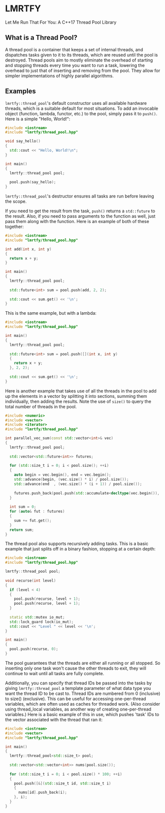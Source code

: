 # LMRTFY
Let Me Run That For You: A C++17 Thread Pool Library

## What is a Thread Pool?
A thread pool is a container that keeps a set of internal threads, and dispatches tasks given to it to its threads, which are reused until the pool is destroyed. Thread pools aim to mostly eliminate the overhead of starting and stopping threads every time you want to run a task, lowering the overhead to just that of inserting and removing from the pool. They allow for simpler implementations of highly parallel algorithms.

## Examples
`lmrtfy::thread_pool`'s default constructor uses all available hardware threads, which is a suitable default for most situations. To add an invocable object (function, lambda, functor, etc.) to the pool, simply pass it to `push()`. Here is a simple "Hello, World!":
```C++
#include <iostream>
#include "lmrtfy/thread_pool.hpp"

void say_hello()
{
  std::cout << "Hello, World!\n";
}

int main()
{
  lmrtfy::thread_pool pool;
  
  pool.push(say_hello);
}
```
`lmrtfy::thread_pool`'s destructor ensures all tasks are run before leaving the scope.

If you need to get the result from the task, `push()` returns a `std::future` to the result. Also, if you need to pass arguments to the function as well, just pass them along with the function. Here is an example of both of these together:
```C++
#include <iostream>
#include "lmrtfy/thread_pool.hpp"

int add(int x, int y)
{
  return x + y;
}

int main()
{
  lmrtfy::thread_pool pool;
  
  std::future<int> sum = pool.push(add, 2, 2);
  
  std::cout << sum.get() << '\n';
}
```
This is the same example, but with a lambda:
```C++
#include <iostream>
#include "lmrtfy/thread_pool.hpp"

int main()
{
  lmrtfy::thread_pool pool;
  
  std::future<int> sum = pool.push([](int x, int y)
  {
    return x + y;
  }, 2, 2);
  
  std::cout << sum.get() << '\n';
}
```
Here is another example that takes use of all the threads in the pool to add up the elements in a vector by splitting it into sections, summing them individually, then adding the results. Note the use of `size()` to query the total number of threads in the pool.
```C++
#include <numeric>
#include <vector>
#include <iterator>
#include "lmrtfy/thread_pool.hpp"

int parallel_vec_sum(const std::vector<int>& vec)
{
  lmrtfy::thread_pool pool;
  
  std::vector<std::future<int>> futures;
  
  for (std::size_t i = 0; i < pool.size(); ++i)
  {
    auto begin = vec.begin(), end = vec.begin();
    std::advance(begin, (vec.size() * i) / pool.size());
    std::advance(end  , (vec.size() * (i + 1)) / pool.size());
    
    futures.push_back(pool.push(std::accumulate<decltype(vec.begin()), int>, begin, end, 0));
  }
  
  int sum = 0;
  for (auto& fut : futures)
  {
    sum += fut.get();
  }
  return sum;
}
```
The thread pool also supports recursively adding tasks. This is a basic example that just splits off in a binary fashion, stopping at a certain depth:
```C++
#include <iostream>
#include "lmrtfy/thread_pool.hpp"

lmrtfy::thread_pool pool;
  
void recurse(int level)
{
  if (level < 4)
  {
    pool.push(recurse, level + 1);
    pool.push(recurse, level + 1);
  }
  
  static std::mutex io_mut;
  std::lock_guard lock(io_mut);
  std::cout << "Level " << level << '\n';
}

int main()
{
  pool.push(recurse, 0);
}
```
The pool guarantees that the threads are either all running or all stopped. So inserting only one task won't cause the other threads to exit, they will continue to wait until all tasks are fully complete.

Additionally, you can specify that thread IDs be passed into the tasks by giving `lmrtfy::thread_pool` a template parameter of what data type you want the thread ID to be cast to. Thread IDs are numbered from 0 (inclusive) to size() (exclusive). This can be useful for accessing one-per-thread variables, which are often used as caches for threaded work. (Also consider using thread_local variables, as another way of creating one-per-thread variables.) Here is a basic example of this in use, which pushes 'task' IDs to the vector associated with the thread that ran it:

```C++
#include <iostream>
#include <vector>
#include "lmrtfy/thread_pool.hpp"

int main()
{
  lmrtfy::thread_pool<std::size_t> pool;
  
  std::vector<std::vector<int>> nums(pool.size());
  
  for (std::size_t i = 0; i < pool.size() * 100; ++i)
  {
    pool.push([&](std::size_t id, std::size_t i)
    {
      nums[id].push_back(i);
    }, i);
  }
}
```
